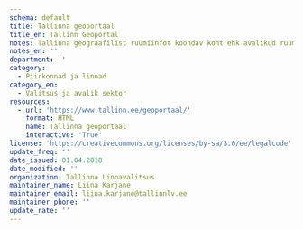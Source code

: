 ```yaml
---
schema: default
title: Tallinna geoportaal
title_en: Tallinn Geoportal
notes: Tallinna geograafilist ruumiinfot koondav koht ehk avalikud ruumiandmed. Andmete uuendamine toimub korra kvartalis.
notes_en: ''
department: ''
category:
  - Piirkonnad ja linnad
category_en:
  - Valitsus ja avalik sektor
resources:
  - url: 'https://www.tallinn.ee/geoportaal/'
    format: HTML
    name: Tallinna geoportaal
    interactive: 'True'
license: 'https://creativecommons.org/licenses/by-sa/3.0/ee/legalcode'
update_freq: ''
date_issued: 01.04.2018
date_modified: ''
organization: Tallinna Linnavalitsus
maintainer_name: Liina Karjane
maintainer_email: liina.karjane@tallinnlv.ee
maintainer_phone: ''
update_rate: ''
---
```

